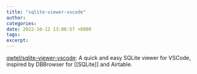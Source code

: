 ```yaml
---
title: "sqlite-viewer-vscode"
author: 
categories: 
date: 2022-10-12 13:06:57 +0800
tags: 
excerpt: 
---
```






[qwtel/sqlite-viewer-vscode](https://github.com/qwtel/sqlite-viewer-vscode): A quick and easy SQLite viewer for VSCode, inspired by DBBrowser for [[SQLite]] and Airtable.












